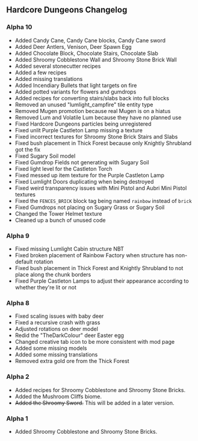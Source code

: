 ## Hardcore Dungeons Changelog

### Alpha 10
* Added Candy Cane, Candy Cane blocks, Candy Cane sword
* Added Deer Antlers, Venison, Deer Spawn Egg
* Added Chocolate Block, Chocolate Stairs, Chocolate Slab
* Added Shroomy Cobblestone Wall and Shroomy Stone Brick Wall
* Added several stonecutter recipes
* Added a few recipes
* Added missing translations
* Added Incendiary Bullets that light targets on fire
* Added potted variants for flowers and gumdrops
* Added recipes for converting stairs/slabs back into full blocks
* Removed an unused "lumlight_campfire" tile entity type
* Removed Mugen promotion because real Mugen is on a hiatus
* Removed Lum and Volatile Lum because they have no planned use
* Fixed Hardcore Dungeons particles being unregistered
* Fixed unlit Purple Castleton Lamp missing a texture
* Fixed incorrect textures for Shroomy Stone Brick Stairs and Slabs
* Fixed bush placement in Thick Forest because only Knightly Shrubland got the fix
* Fixed Sugary Soil model
* Fixed Gumdrop Fields not generating with Sugary Soil
* Fixed light level for the Castleton Torch
* Fixed messed up item texture for the Purple Castleton Lamp
* Fixed Lumlight Doors duplicating when being destroyed
* Fixed weird transparency issues with Mini Pistol and Aubri Mini Pistol textures
* Fixed the `FENCES_BRICK` block tag being named `rainbow` instead of `brick`
* Fixed Gumdrops not placing on Sugary Grass or Sugary Soil
* Changed the Tower Helmet texture
* Cleaned up a bunch of unused code

### Alpha 9
* Fixed missing Lumlight Cabin structure NBT
* Fixed broken placement of Rainbow Factory when structure has non-default rotation
* Fixed bush placement in Thick Forest and Knightly Shrubland to not place along the chunk borders
* Fixed Purple Castleton Lamps to adjust their appearance according to whether they're lit or not

### Alpha 8
* Fixed scaling issues with baby deer
* Fixed a recursive crash with grass
* Adjusted rotations on deer model
* Redid the "TheDarkColour" deer Easter egg
* Changed creative tab icon to be more consistent with mod page
* Added some missing models
* Added some missing translations
* Removed extra gold ore from the Thick Forest

### Alpha 2
* Added recipes for Shroomy Cobblestone and Shroomy Stone Bricks.
* Added the Mushroom Cliffs biome.
* ~~Added the Shroomy Sword.~~ This will be added in a later version.

### Alpha 1
* Added Shroomy Cobblestone and Shroomy Stone Bricks.
